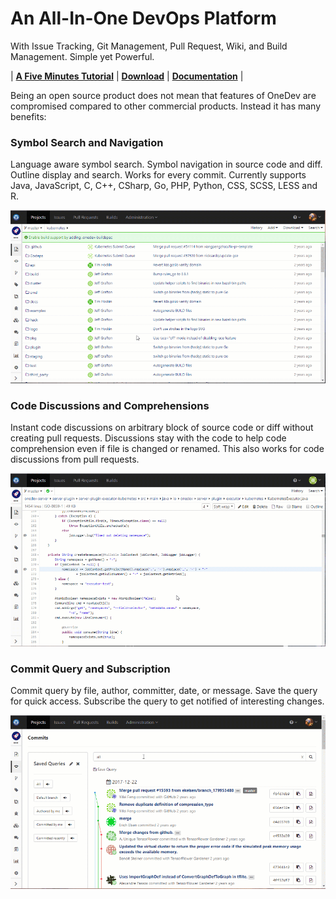 # An All-In-One DevOps Platform 

With Issue Tracking, Git Management, Pull Request, Wiki, and Build Management. Simple yet Powerful.

| **[A Five Minutes Tutorial](https://code.onedev.io/projects/onedev-manual/blob/master/pages/5min-tutorial.md)** | **[Download](https://code.onedev.io/projects/onedev-server/builds)** | **[Documentation](https://code.onedev.io/projects/onedev-manual/blob)** |

Being an open source product does not mean that features of OneDev are compromised compared to other commercial products. Instead it has many benefits:

### Symbol Search and Navigation

Language aware symbol search. Symbol navigation in source code and diff. Outline display and search. Works for every commit. Currently supports Java, JavaScript, C, C++, CSharp, Go, PHP, Python, CSS, SCSS, LESS and R. 

![Symbol Search](introduction/symbol-search.gif)

### Code Discussions and Comprehensions

Instant code discussions on arbitrary block of source code or diff without creating pull requests. Discussions stay with the code to help code comprehension even if file is changed or renamed. This also works for code discussions from pull requests. 

![Code Comments](introduction/code-comments.gif)

### Commit Query and Subscription

Commit query by file, author, committer, date, or message. Save the query for quick access. Subscribe the query to get notified of interesting changes.

![Commit Query](introduction/commit-query.gif)